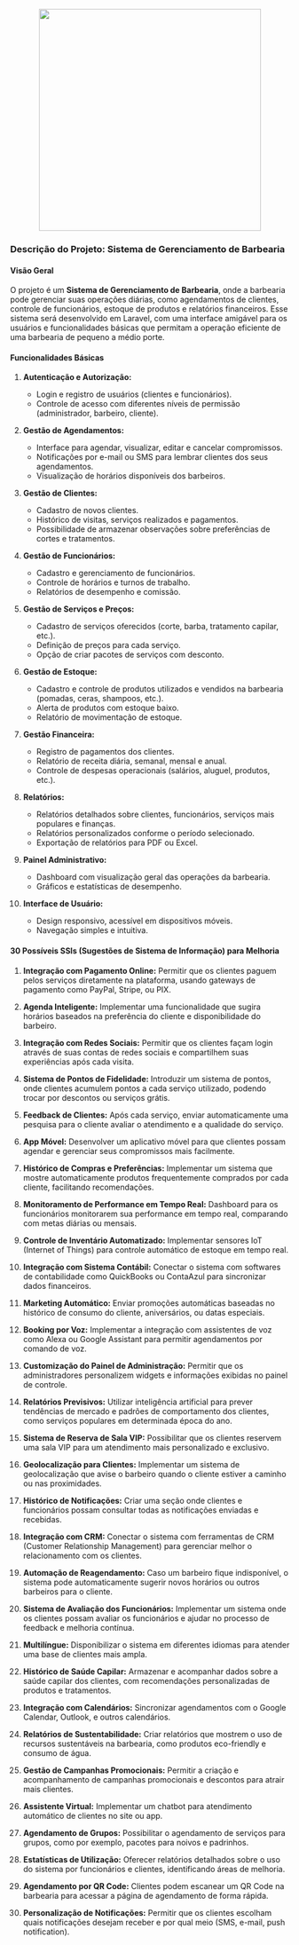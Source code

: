 <p align="center"><a href="https://laravel.com" target="_blank"><img src="https://raw.githubusercontent.com/laravel/art/master/logo-lockup/5%20SVG/2%20CMYK/1%20Full%20Color/laravel-logolockup-cmyk-red.svg" width="400"></a></p>

### Descrição do Projeto: Sistema de Gerenciamento de Barbearia

#### Visão Geral
O projeto é um **Sistema de Gerenciamento de Barbearia**, onde a barbearia pode gerenciar suas operações diárias, como agendamentos de clientes, controle de funcionários, estoque de produtos e relatórios financeiros. Esse sistema será desenvolvido em Laravel, com uma interface amigável para os usuários e funcionalidades básicas que permitam a operação eficiente de uma barbearia de pequeno a médio porte.

#### Funcionalidades Básicas
1. **Autenticação e Autorização:**
   - Login e registro de usuários (clientes e funcionários).
   - Controle de acesso com diferentes níveis de permissão (administrador, barbeiro, cliente).

2. **Gestão de Agendamentos:**
   - Interface para agendar, visualizar, editar e cancelar compromissos.
   - Notificações por e-mail ou SMS para lembrar clientes dos seus agendamentos.
   - Visualização de horários disponíveis dos barbeiros.

3. **Gestão de Clientes:**
   - Cadastro de novos clientes.
   - Histórico de visitas, serviços realizados e pagamentos.
   - Possibilidade de armazenar observações sobre preferências de cortes e tratamentos.

4. **Gestão de Funcionários:**
   - Cadastro e gerenciamento de funcionários.
   - Controle de horários e turnos de trabalho.
   - Relatórios de desempenho e comissão.

5. **Gestão de Serviços e Preços:**
   - Cadastro de serviços oferecidos (corte, barba, tratamento capilar, etc.).
   - Definição de preços para cada serviço.
   - Opção de criar pacotes de serviços com desconto.

6. **Gestão de Estoque:**
   - Cadastro e controle de produtos utilizados e vendidos na barbearia (pomadas, ceras, shampoos, etc.).
   - Alerta de produtos com estoque baixo.
   - Relatório de movimentação de estoque.

7. **Gestão Financeira:**
   - Registro de pagamentos dos clientes.
   - Relatório de receita diária, semanal, mensal e anual.
   - Controle de despesas operacionais (salários, aluguel, produtos, etc.).

8. **Relatórios:**
   - Relatórios detalhados sobre clientes, funcionários, serviços mais populares e finanças.
   - Relatórios personalizados conforme o período selecionado.
   - Exportação de relatórios para PDF ou Excel.

9. **Painel Administrativo:**
   - Dashboard com visualização geral das operações da barbearia.
   - Gráficos e estatísticas de desempenho.

10. **Interface de Usuário:**
    - Design responsivo, acessível em dispositivos móveis.
    - Navegação simples e intuitiva.

#### 30 Possíveis SSIs (Sugestões de Sistema de Informação) para Melhoria

1. **Integração com Pagamento Online:** Permitir que os clientes paguem pelos serviços diretamente na plataforma, usando gateways de pagamento como PayPal, Stripe, ou PIX.
  
2. **Agenda Inteligente:** Implementar uma funcionalidade que sugira horários baseados na preferência do cliente e disponibilidade do barbeiro.

3. **Integração com Redes Sociais:** Permitir que os clientes façam login através de suas contas de redes sociais e compartilhem suas experiências após cada visita.

4. **Sistema de Pontos de Fidelidade:** Introduzir um sistema de pontos, onde clientes acumulem pontos a cada serviço utilizado, podendo trocar por descontos ou serviços grátis.

5. **Feedback de Clientes:** Após cada serviço, enviar automaticamente uma pesquisa para o cliente avaliar o atendimento e a qualidade do serviço.

6. **App Móvel:** Desenvolver um aplicativo móvel para que clientes possam agendar e gerenciar seus compromissos mais facilmente.

7. **Histórico de Compras e Preferências:** Implementar um sistema que mostre automaticamente produtos frequentemente comprados por cada cliente, facilitando recomendações.

8. **Monitoramento de Performance em Tempo Real:** Dashboard para os funcionários monitorarem sua performance em tempo real, comparando com metas diárias ou mensais.

9. **Controle de Inventário Automatizado:** Implementar sensores IoT (Internet of Things) para controle automático de estoque em tempo real.

10. **Integração com Sistema Contábil:** Conectar o sistema com softwares de contabilidade como QuickBooks ou ContaAzul para sincronizar dados financeiros.

11. **Marketing Automático:** Enviar promoções automáticas baseadas no histórico de consumo do cliente, aniversários, ou datas especiais.

12. **Booking por Voz:** Implementar a integração com assistentes de voz como Alexa ou Google Assistant para permitir agendamentos por comando de voz.

13. **Customização do Painel de Administração:** Permitir que os administradores personalizem widgets e informações exibidas no painel de controle.

14. **Relatórios Previsivos:** Utilizar inteligência artificial para prever tendências de mercado e padrões de comportamento dos clientes, como serviços populares em determinada época do ano.

15. **Sistema de Reserva de Sala VIP:** Possibilitar que os clientes reservem uma sala VIP para um atendimento mais personalizado e exclusivo.

16. **Geolocalização para Clientes:** Implementar um sistema de geolocalização que avise o barbeiro quando o cliente estiver a caminho ou nas proximidades.

17. **Histórico de Notificações:** Criar uma seção onde clientes e funcionários possam consultar todas as notificações enviadas e recebidas.

18. **Integração com CRM:** Conectar o sistema com ferramentas de CRM (Customer Relationship Management) para gerenciar melhor o relacionamento com os clientes.

19. **Automação de Reagendamento:** Caso um barbeiro fique indisponível, o sistema pode automaticamente sugerir novos horários ou outros barbeiros para o cliente.

20. **Sistema de Avaliação dos Funcionários:** Implementar um sistema onde os clientes possam avaliar os funcionários e ajudar no processo de feedback e melhoria contínua.

21. **Multilíngue:** Disponibilizar o sistema em diferentes idiomas para atender uma base de clientes mais ampla.

22. **Histórico de Saúde Capilar:** Armazenar e acompanhar dados sobre a saúde capilar dos clientes, com recomendações personalizadas de produtos e tratamentos.

23. **Integração com Calendários:** Sincronizar agendamentos com o Google Calendar, Outlook, e outros calendários.

24. **Relatórios de Sustentabilidade:** Criar relatórios que mostrem o uso de recursos sustentáveis na barbearia, como produtos eco-friendly e consumo de água.

25. **Gestão de Campanhas Promocionais:** Permitir a criação e acompanhamento de campanhas promocionais e descontos para atrair mais clientes.

26. **Assistente Virtual:** Implementar um chatbot para atendimento automático de clientes no site ou app.

27. **Agendamento de Grupos:** Possibilitar o agendamento de serviços para grupos, como por exemplo, pacotes para noivos e padrinhos.

28. **Estatísticas de Utilização:** Oferecer relatórios detalhados sobre o uso do sistema por funcionários e clientes, identificando áreas de melhoria.

29. **Agendamento por QR Code:** Clientes podem escanear um QR Code na barbearia para acessar a página de agendamento de forma rápida.

30. **Personalização de Notificações:** Permitir que os clientes escolham quais notificações desejam receber e por qual meio (SMS, e-mail, push notification).
